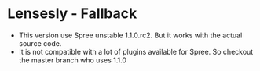 # Lensesly - Fallback

- This version use Spree unstable 1.1.0.rc2. But it works with the actual source code.
- It is not compatible with a lot of plugins available for Spree. So checkout the master branch who uses 1.1.0

